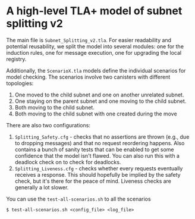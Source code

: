 # A high-level TLA+ model of subnet splitting v2

The main file is `Subnet_Splitting_v2.tla`. For easier readability and potential reusability, we split the model into several modules: one for the induction rules, one for message execution, one for upgrading the local registry. 

Additionally, the `ScenarioX.tla` models define the individual scenarios for model checking. The scenarios involve two canisters with different topologies:
1. One moved to the child subnet and one on another unrelated subnet.
1. One staying on the parent subnet and one moving to the child subnet.
1. Both moving to the child subnet.
1. Both moving to the child subnet with one created during the move

There are also two configurations:
1. `Splitting_Safety.cfg` - checks that no assertions are thrown (e.g., due to dropping messages) and that no request reordering happens. Also contains a bunch of sanity tests that can be enabled to get some confidence that the model isn't flawed. You can also run this with a deadlock check on to check for deadlocks.
1. `Splitting_Liveness.cfg` - checks whether every requests eventually receives a response. This should hopefully be implied by the safety check, but it's there for the peace of mind. Liveness checks are generally a lot slower.

You can use the `test-all-scenarios.sh` to all the scenarios 
```
$ test-all-scenarios.sh <config_file> <log_file>
```  